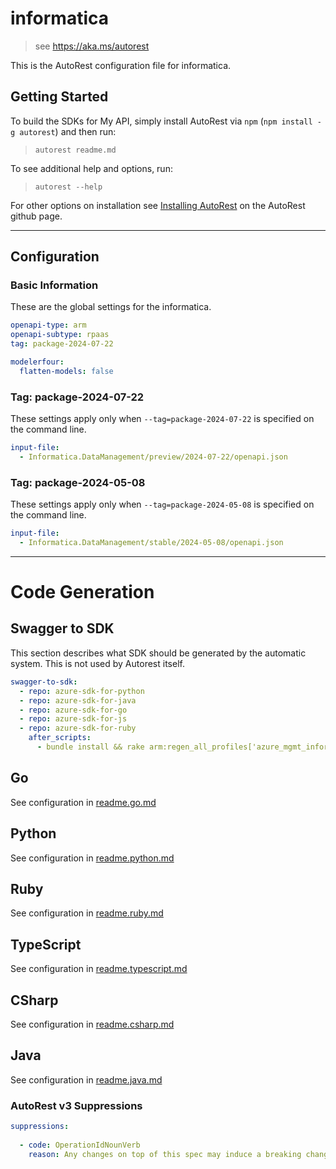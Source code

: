 # informatica

> see https://aka.ms/autorest

This is the AutoRest configuration file for informatica.

## Getting Started

To build the SDKs for My API, simply install AutoRest via `npm` (`npm install -g autorest`) and then run:

> `autorest readme.md`

To see additional help and options, run:

> `autorest --help`

For other options on installation see [Installing AutoRest](https://aka.ms/autorest/install) on the AutoRest github page.

---

## Configuration

### Basic Information

These are the global settings for the informatica.

```yaml
openapi-type: arm
openapi-subtype: rpaas
tag: package-2024-07-22
```

``` yaml
modelerfour:
  flatten-models: false
```

### Tag: package-2024-07-22

These settings apply only when `--tag=package-2024-07-22` is specified on the command line.

```yaml $(tag) == 'package-2024-07-22'
input-file:
  - Informatica.DataManagement/preview/2024-07-22/openapi.json
```

### Tag: package-2024-05-08

These settings apply only when `--tag=package-2024-05-08` is specified on the command line.

```yaml $(tag) == 'package-2024-05-08'
input-file:
  - Informatica.DataManagement/stable/2024-05-08/openapi.json

```

---

# Code Generation

## Swagger to SDK

This section describes what SDK should be generated by the automatic system.
This is not used by Autorest itself.

```yaml $(swagger-to-sdk)
swagger-to-sdk:
  - repo: azure-sdk-for-python
  - repo: azure-sdk-for-java
  - repo: azure-sdk-for-go
  - repo: azure-sdk-for-js
  - repo: azure-sdk-for-ruby
    after_scripts:
      - bundle install && rake arm:regen_all_profiles['azure_mgmt_informaticadatamanagement']
```

## Go

See configuration in [readme.go.md](./readme.go.md)

## Python

See configuration in [readme.python.md](./readme.python.md)

## Ruby

See configuration in [readme.ruby.md](./readme.ruby.md)

## TypeScript

See configuration in [readme.typescript.md](./readme.typescript.md)

## CSharp

See configuration in [readme.csharp.md](./readme.csharp.md)

## Java

See configuration in [readme.java.md](./readme.java.md)

### AutoRest v3 Suppressions

``` yaml
suppressions:
    
  - code: OperationIdNounVerb
    reason: Any changes on top of this spec may induce a breaking change as this is already getting followed in the preview version.

```
